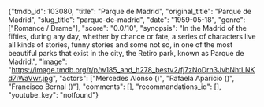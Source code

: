 {"tmdb_id": 103080, "title": "Parque de Madrid", "original_title": "Parque de Madrid", "slug_title": "parque-de-madrid", "date": "1959-05-18", "genre": ["Romance / Drame"], "score": "0.0/10", "synopsis": "In the Madrid of the fifties, during any day, whether by chance or fate, a series of characters live all kinds of stories, funny stories and some not so, in one of the most beautiful parks that exist in the city, the Retiro park, known as Parque de Madrid.", "image": "https://image.tmdb.org/t/p/w185_and_h278_bestv2/fj7zNoDrn3JvbNhtLNKd7iWaVwr.jpg", "actors": ["Mercedes Alonso ()", "Rafaela Aparicio ()", "Francisco Bernal ()"], "comments": [], "recommandations_id": [], "youtube_key": "notfound"}